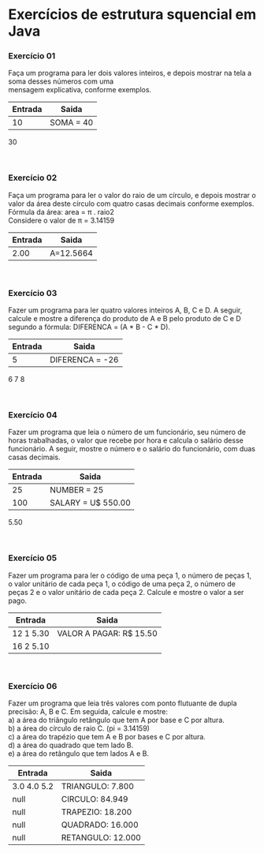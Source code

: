 # Exercícios de estrutura squencial em Java
<h3>Exercício 01</h3>
Faça um programa para ler dois valores inteiros, e depois mostrar na tela a soma desses números com uma <br>
mensagem explicativa, conforme exemplos. <br>

Entrada   | Saida
--------- | ------
10 | SOMA = 40
30  

<br>
<h3>Exercício 02</h3>
Faça um programa para ler o valor do raio de um círculo, e depois mostrar o valor da área deste círculo com quatro
casas decimais conforme exemplos. <br>
Fórmula da área: area = π . raio2 <br>
Considere o valor de π = 3.14159

Entrada   | Saida
--------- | ------
2.00 | A=12.5664
 
<br>
<h3>Exercício 03</h3>
Fazer um programa para ler quatro valores inteiros A, B, C e D. A seguir, calcule e mostre a diferença do produto
de A e B pelo produto de C e D segundo a fórmula: DIFERENCA = (A * B - C * D).

Entrada   | Saida
--------- | ------
5         | DIFERENCA = -26
6
7
8 

<br>
<h3>Exercício 04</h3>
Fazer um programa que leia o número de um funcionário, seu número de horas trabalhadas, o valor que recebe por
hora e calcula o salário desse funcionário. A seguir, mostre o número e o salário do funcionário, com duas casas
decimais.

Entrada   | Saida
--------- | ------
25        | NUMBER = 25
100       | SALARY = U$ 550.00
5.50 

<br>
<h3>Exercício 05</h3>
Fazer um programa para ler o código de uma peça 1, o número de peças 1, o valor unitário de cada peça 1, o
código de uma peça 2, o número de peças 2 e o valor unitário de cada peça 2. Calcule e mostre o valor a ser pago.

Entrada   | Saida
--------- | ------
12 1 5.30 | VALOR A PAGAR: R$ 15.50
16 2 5.10 |

<br>
<h3>Exercício 06</h3>
Fazer um programa que leia três valores com ponto flutuante de dupla precisão: A, B e C. Em seguida, calcule e
mostre:<br>
a) a área do triângulo retângulo que tem A por base e C por altura.<br>
b) a área do círculo de raio C. (pi = 3.14159)<br>
c) a área do trapézio que tem A e B por bases e C por altura.<br>
d) a área do quadrado que tem lado B.<br>
e) a área do retângulo que tem lados A e B.<br>

Entrada       | Saida
---------     | ------
3.0 4.0 5.2   | TRIANGULO: 7.800
null          | CIRCULO: 84.949
null          | TRAPEZIO: 18.200
null          | QUADRADO: 16.000
null          | RETANGULO: 12.000
<br>
